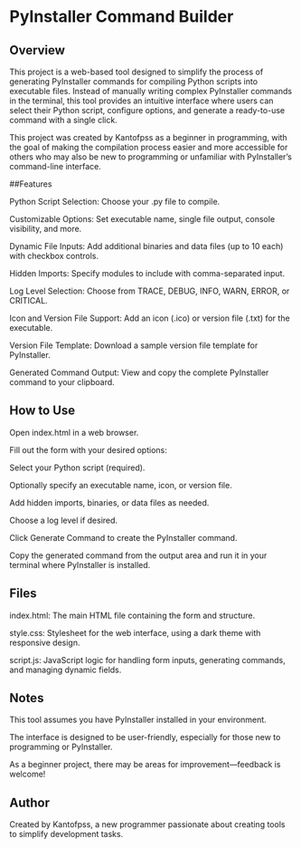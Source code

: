 # PyInstaller Command Builder
## Overview

This project is a web-based tool designed to simplify the process of generating PyInstaller commands for compiling Python scripts into executable files. Instead of manually writing complex PyInstaller commands in the terminal, this tool provides an intuitive interface where users can select their Python script, configure options, and generate a ready-to-use command with a single click.

This project was created by Kantofpss as a beginner in programming, with the goal of making the compilation process easier and more accessible for others who may also be new to programming or unfamiliar with PyInstaller’s command-line interface.

##Features

Python Script Selection: Choose your .py file to compile.

Customizable Options: Set executable name, single file output, console visibility, and more.

Dynamic File Inputs: Add additional binaries and data files (up to 10 each) with checkbox controls.

Hidden Imports: Specify modules to include with comma-separated input.

Log Level Selection: Choose from TRACE, DEBUG, INFO, WARN, ERROR, or CRITICAL.

Icon and Version File Support: Add an icon (.ico) or version file (.txt) for the executable.

Version File Template: Download a sample version file template for PyInstaller.

Generated Command Output: View and copy the complete PyInstaller command to your clipboard.

## How to Use

Open index.html in a web browser.

Fill out the form with your desired options:

Select your Python script (required).

Optionally specify an executable name, icon, or version file.

Add hidden imports, binaries, or data files as needed.

Choose a log level if desired.

Click Generate Command to create the PyInstaller command.

Copy the generated command from the output area and run it in your terminal where PyInstaller is installed.

## Files

index.html: The main HTML file containing the form and structure.

style.css: Stylesheet for the web interface, using a dark theme with responsive design.

script.js: JavaScript logic for handling form inputs, generating commands, and managing dynamic fields.

## Notes

This tool assumes you have PyInstaller installed in your environment.

The interface is designed to be user-friendly, especially for those new to programming or PyInstaller.

As a beginner project, there may be areas for improvement—feedback is welcome!

## Author

Created by Kantofpss, a new programmer passionate about creating tools to simplify development tasks.
